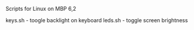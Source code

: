 Scripts for Linux on MBP 6,2

keys.sh - toogle backlight on keyboard
leds.sh - toggle screen brightness